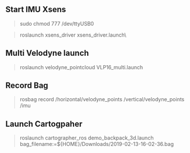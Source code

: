 ## Start IMU Xsens

> sudo chmod 777 /dev/ttyUSB0

> roslaunch xsens_driver xsens_driver.launch\

## Multi Velodyne launch

> roslaunch velodyne_pointcloud VLP16_multi.launch

## Record Bag

> rosbag record /horizontal/velodyne_points /vertical/velodyne_points /imu

## Launch Cartogpaher

>  roslaunch cartographer_ros demo_backpack_3d.launch bag_filename:=${HOME}/Downloads/2019-02-13-16-02-36.bag


